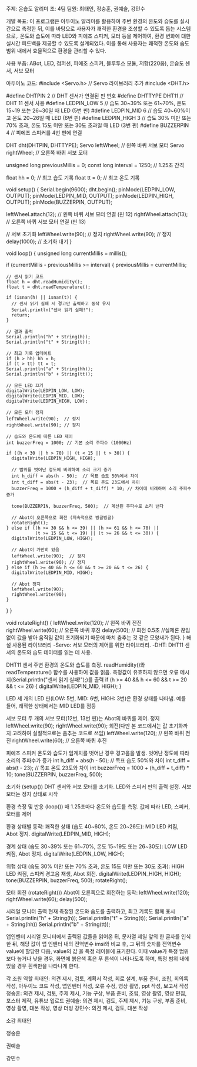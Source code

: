 주제: 온습도 알리미
조: 4팀
팀원: 최태인, 정숭훈, 권예슬, 강민수

개발 목표: 이 프로그램은 아두이노 알리미를 활용하여 주변 환경의 온도와 습도를 실시간으로 측정한 뒤, 이를 바탕으로 사용자가 쾌적한 환경을 조성할 수 있도록 돕는 시스템으로,. 온도와 습도에 따라 LED와 피에조 스피커, 모터 등을 제어하여, 환경 변화에 대한 실시간 피드백을 제공할 수 있도록 설계되었다. 이를 통해 사용자는 쾌적한 온도와 습도 범위 내에서 효율적으로 환경을 관리할 수 있다.

사용 부품: ABot, LED, 점퍼선, 피에조 스피커, 블루투스 모듈, 저항(220옴), 온습도 센서, 서브 모터

아두이노 코드:
#include <Servo.h> // Servo 라이브러리 추가
#include <DHT.h>

#define DHTPIN 2     // DHT 센서가 연결된 핀 번호
#define DHTTYPE DHT11   // DHT 11 센서 사용
#define LEDPIN_LOW 5    // 습도 30~39% 또는 61~70%, 온도 15~19 또는 26~30일 때 LED (5번 핀)
#define LEDPIN_MID 6    // 습도 40~60%이고 온도 20~26일 때 LED (6번 핀)
#define LEDPIN_HIGH 3   // 습도 30% 미만 또는 70% 초과, 온도 15도 미만 또는 30도 초과일 때 LED (3번 핀)
#define BUZZERPIN 4     // 피에조 스피커를 4번 핀에 연결

DHT dht(DHTPIN, DHTTYPE);
Servo leftWheel;  // 왼쪽 바퀴 서보 모터
Servo rightWheel; // 오른쪽 바퀴 서보 모터

unsigned long previousMillis = 0;
const long interval = 1250; // 1.25초 간격

float hh = 0; // 최고 습도 기록
float tt = 0; // 최고 온도 기록

void setup() {
  Serial.begin(9600);
  dht.begin();
  pinMode(LEDPIN_LOW, OUTPUT);
  pinMode(LEDPIN_MID, OUTPUT);
  pinMode(LEDPIN_HIGH, OUTPUT);
  pinMode(BUZZERPIN, OUTPUT);

  leftWheel.attach(12);  // 왼쪽 바퀴 서보 모터 연결 (핀 12)
  rightWheel.attach(13); // 오른쪽 바퀴 서보 모터 연결 (핀 13)

  // 서보 초기화
  leftWheel.write(90);  // 정지
  rightWheel.write(90); // 정지
  delay(1000);          // 초기화 대기
}

void loop() {
  unsigned long currentMillis = millis();

  if (currentMillis - previousMillis >= interval) {
    previousMillis = currentMillis;

    // 센서 읽기 코드
    float h = dht.readHumidity();
    float t = dht.readTemperature();

    if (isnan(h) || isnan(t)) {
      // 센서 읽기 실패 시 경고만 출력하고 동작 유지
      Serial.println("센서 읽기 실패!");
      return;
    }

    // 결과 출력
    Serial.println("h" + String(h));
    Serial.println("t" + String(t));

    // 최고 기록 업데이트
    if (h > hh) hh = h;
    if (t > tt) tt = t;
    Serial.println("a" + String(hh));
    Serial.println("b" + String(tt));

    // 모든 LED 끄기
    digitalWrite(LEDPIN_LOW, LOW);
    digitalWrite(LEDPIN_MID, LOW);
    digitalWrite(LEDPIN_HIGH, LOW);

    // 모든 모터 정지
    leftWheel.write(90);  // 정지
    rightWheel.write(90); // 정지

    // 습도와 온도에 따른 LED 제어
    int buzzerFreq = 1000; // 기본 소리 주파수 (1000Hz)

    if ((h < 30 || h > 70) || (t < 15 || t > 30)) {
      digitalWrite(LEDPIN_HIGH, HIGH);

      // 범위를 벗어난 정도에 비례하여 소리 크기 증가
      int h_diff = abs(h - 50);  // 목표 습도 50%에서 차이
      int t_diff = abs(t - 23);  // 목표 온도 23도에서 차이
      buzzerFreq = 1000 + (h_diff + t_diff) * 10; // 차이에 비례하여 소리 주파수 증가

      tone(BUZZERPIN, buzzerFreq, 500);  // 계산된 주파수로 소리 낸다

      // Abot이 오른쪽으로 회전 (지속적으로 빙글빙글)
      rotateRight();
    } else if ((h >= 30 && h <= 39) || (h >= 61 && h <= 70) || 
               (t >= 15 && t <= 19) || (t >= 26 && t <= 30)) {
      digitalWrite(LEDPIN_LOW, HIGH);

      // Abot이 가만히 있음
      leftWheel.write(90);  // 정지
      rightWheel.write(90); // 정지
    } else if (h >= 40 && h <= 60 && t >= 20 && t <= 26) {
      digitalWrite(LEDPIN_MID, HIGH);

      // Abot 정지
      leftWheel.write(90);
      rightWheel.write(90);
    }
  }
}

void rotateRight() {
  leftWheel.write(120);  // 왼쪽 바퀴 전진
  rightWheel.write(60);  // 오른쪽 바퀴 후진
  delay(500);            // 회전 0.5초
  //실제론 끊임없이 값을 받아 움직임 값이 초기화되기 때문에 마치 춤추는 것 같은 모양새가 된다.
}
해설
사용된 라이브러리
-Servo: 서보 모터의 제어를 위한 라이브러리.
-DHT: DHT11 센서의 온도와 습도 데이터를 읽는 데 사용.

DHT11 센서
주변 환경의 온도와 습도를 측정.
readHumidity()와 readTemperature() 함수를 사용하여 값을 읽음.
측정값이 유효하지 않으면 오류 메시지(Serial.println("센서 읽기 실패!");)를 출력
if (h >= 40 && h <= 60 && t >= 20 && t <= 26) {
    digitalWrite(LEDPIN_MID, HIGH);
}

LED
세 개의 LED 핀(LOW: 5번, MID: 6번, HIGH: 3번)은 환경 상태를 나타냄.
예를 들어, 쾌적한 상태에서는 MID LED를 점등

서보 모터
두 개의 서보 모터(12번, 13번 핀)는 Abot의 바퀴를 제어.
정지
leftWheel.write(90);
rightWheel.write(90);
회전(다만 본 코드에서는 값 초기화까지 고려하여 실질적으로는 춤추는 코드로 쓰임)
leftWheel.write(120); // 왼쪽 바퀴 전진
rightWheel.write(60);  // 오른쪽 바퀴 후진

피에조 스피커
온도와 습도가 임계치를 벗어난 경우 경고음을 발생.
벗어난 정도에 따라 소리의 주파수가 증가
int h_diff = abs(h - 50);  // 목표 습도 50%와 차이
int t_diff = abs(t - 23);  // 목표 온도 23도와 차이
int buzzerFreq = 1000 + (h_diff + t_diff) * 10;
tone(BUZZERPIN, buzzerFreq, 500);

초기화 (setup())
DHT 센서와 서보 모터를 초기화.
LED와 스피커 핀의 출력 설정.
서보 모터는 정지 상태로 시작

환경 측정 및 반응 (loop())
매 1.25초마다 온도와 습도를 측정.
값에 따라 LED, 스피커, 모터를 제어

환경 상태별 동작:
쾌적한 상태 (습도 40~60%, 온도 20~26도):
MID LED 켜짐, Abot 정지.
digitalWrite(LEDPIN_MID, HIGH);

경계 상태 (습도 30~39% 또는 61~70%, 온도 15~19도 또는 26~30도):
LOW LED 켜짐, Abot 정지.
digitalWrite(LEDPIN_LOW, HIGH);

위험 상태 (습도 30% 미만 또는 70% 초과, 온도 15도 미만 또는 30도 초과):
HIGH LED 켜짐, 스피커 경고음 재생, Abot 회전.
digitalWrite(LEDPIN_HIGH, HIGH);
tone(BUZZERPIN, buzzerFreq, 500);
rotateRight();

모터 회전 (rotateRight())
Abot이 오른쪽으로 회전하는 동작:
leftWheel.write(120);
rightWheel.write(60);
delay(500);

시리얼 모니터 출력
현재 측정된 온도와 습도를 출력하고, 최고 기록도 함께 표시
Serial.println("h" + String(h));
Serial.println("t" + String(t));
Serial.println("a" + String(hh))
Serial.println("b" + String(tt));

앱인벤터
시리얼 모니터에서 출력된 값들을 읽어온 뒤, 문자열 제일 앞의 한 글자를 인식한 뒤, 해당 값이 앱
인벤터 내의 전역변수 imsi와 비교 후, 그 뒤의 숫자를 전역변수 value에 할당한 다음, value의 값
을 특정 레이블에 표기한다. 이때 value가 특정 범위보다 높거나 낮을 경우, 화면에 붉은색 혹은 푸
른색이 나타나도록 하며, 특정 범위 내에 있을 경우 흰색만을 나타나게 한다. 

각 조원 역할
최태인: 의견 제시, 검토, 계획서 작성, 회로 설계, 부품 준비, 조립, 회의록 작성, 아두이노 코드 작성, 앱인벤터 작성, 오류 수정, 영상 촬영, ppt 작성, 보고서 작성
정숭훈: 의견 제시, 검토, 주제 제시, 기능 구상, 부품 준비, 조립, 영상 촬영, 영상 편집, 포스터 제작, 유튜브 업로드
권예슬: 의견 제시, 검토, 주제 제시, 기능 구상, 부품 준비, 영상 촬영, 대본 작성, 영상 더빙
강민수: 의견 제시, 검토, 대본 작성

소감
최태인

정숭훈

권예슬

강민수


